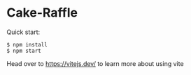 # Cake-Raffle

Quick start:

```
$ npm install
$ npm start
````

Head over to https://vitejs.dev/ to learn more about using vite


